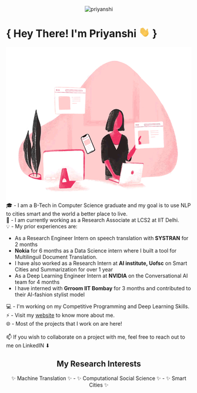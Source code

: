 <p align="center">  <img src="https://komarev.com/ghpvc/?username=your-github-priyanshiguptaaa&label=PROFILE+VIEWS" alt="priyanshi" />    
<br>
<!-- <p align="center">
<br/>
<a href="https://twitter.com/millennialxtech">
  <img alt="priyanshiguptaaa | Twitter" width="35px" src="https://image.flaticon.com/icons/svg/2111/2111703.svg" />
</a>
<a href="https://www.linkedin.com/in/priyanshi-gupta-9237b9188/">
  <img alt="priyanshiguptaaa's LinkdeIN" width="35px" src="https://image.flaticon.com/icons/svg/2111/2111465.svg" />
</a>

<a href="https://www.instagram.com/millennialintech/">
  <img alt="priyanshiguptaaa's Instagram" width="35px" src="https://image.flaticon.com/icons/svg/2111/2111421.svg" />
</a>
</p> -->

<h1> { Hey There! I'm Priyanshi  <img src="https://raw.githubusercontent.com/ABSphreak/ABSphreak/master/gifs/Hi.gif" width="30px"> }</h2>



<img  align='right' src="https://github.com/Priyanshiguptaaa/Priyanshiguptaaa/blob/main/computer.gif" width="530" height="420">
<br>

🎓 - I am a B-Tech in Computer Science graduate and my goal is to use NLP to cities smart and the world a better place to live.
<br>
🌻 - I am currently working as a Research Associate at LCS2 at IIT Delhi.
<br>
💡 - My prior experiences are: 
   - As a Research Engineer Intern on speech translation with <b>SYSTRAN</b> for 2 months
   - <b>Nokia</b> for 6 months as a Data Science intern where I built a tool for Multilinguil Document Translation. 
   - I have also worked as a Research Intern at <b>AI institute, Uofsc</b> on Smart Cities and Summarization for over 1 year
   - As a Deep Learning Engineer Intern at <b>NVIDIA</b> on the Conversational AI team for 4 months
   - I have interned with <b>Grroom IIT Bombay</b> for 3 months and contributed to their AI-fashion stylist model
<!-- <br>
✨ - My research interests lie in the field of Natural Language Processing ( Computational Social Science, Smart Cities and Machine Translation ).
<br> -->
💻 - I'm working on my Competitive Programming and Deep Learning Skills.
<br>
⚡ - Visit my <a href="https://priyanshigupta.netlify.app/">website</a> to know more about me. 
<br>
🌐 - Most of the projects that I work on are here!
<br>
<br>
📫 If you wish to collaborate on a project with me, feel free to reach out to me on LinkedIN ⬇
<br>
<!-- <br>
[![Instagram](https://img.shields.io/badge/-Instagram-12100E?style=for-the-badge&logo=instagram&logoColor=white&&link=https://www.instagram.com/millennialwithavision/)](https://www.instagram.com/millennialintech/) 
[![Linkedin](https://img.shields.io/badge/LinkedIn-0077B5?style=for-the-badge&logo=linkedin&logoColor=white&&link=https://www.linkedin.com/in/priyanshi-gupta-9237b9188/)](https://www.linkedin.com/in/priyanshi-gupta-9237b9188/) [![Gmail](https://img.shields.io/badge/Gmail-D14837?style=for-the-badge&logo=gmail&logoColor=white&link=mailto:guppriyanshi@gmail.com)](mailto:guppriyanshi@gmail.com)
<br>  -->

<h2 align="center">My Research Interests</h3>

<p align="center">
 ✨ Machine Translation ✨  
- ✨ Computational Social Science ✨ 
- ✨ Smart Cities ✨</p>
 
<!-- 
[![Top Langs](https://github-readme-stats.vercel.app/api/top-langs/?username=priyanshiguptaaa&layout=compact&langs_count=10)](https://github.com/priyanshiguptaa/github-readme-stats) ![Priyanshi's Github Stats](https://github-readme-stats.vercel.app/api?username=priyanshiguptaaa&theme=buefy&show_icons=true) 
 -->




